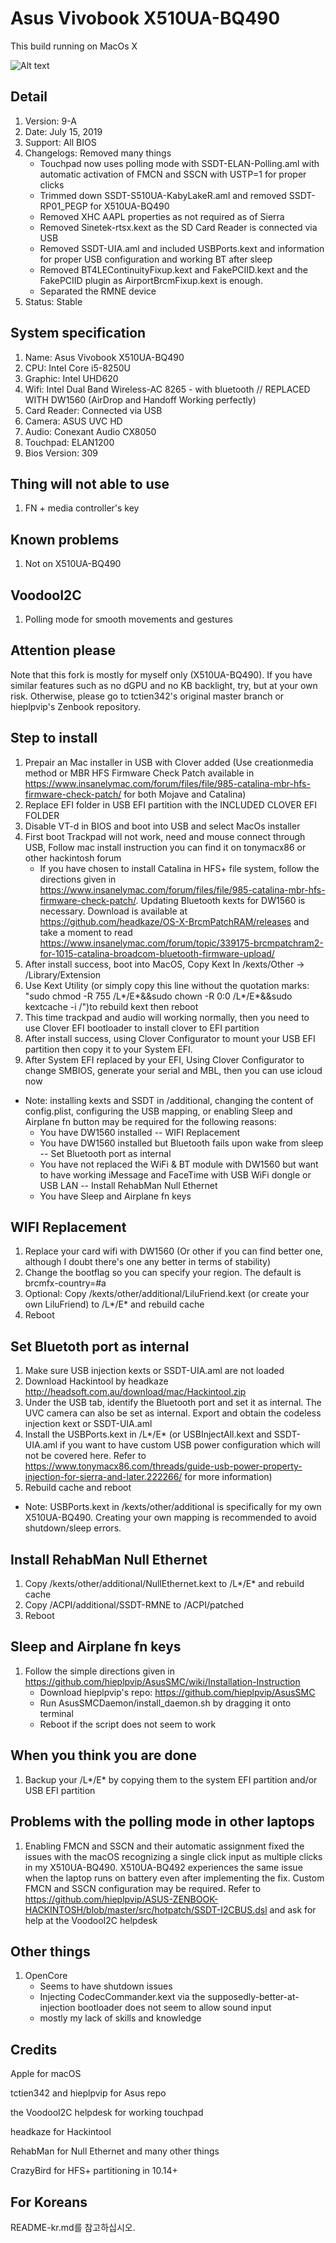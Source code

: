 # Asus Vivobook X510UA-BQ490

This build running on MacOs X

![Alt text](https://ivanov-audio.com/wp-content/uploads/2014/01/Hackintosh-Featured-Image.png)

## Detail

1. Version:    9-A
2. Date:       July 15, 2019
3. Support:    All BIOS
4. Changelogs: Removed many things
    - Touchpad now uses polling mode with SSDT-ELAN-Polling.aml with automatic activation of FMCN and SSCN with USTP=1 for proper clicks
    - Trimmed down SSDT-S510UA-KabyLakeR.aml and removed SSDT-RP01_PEGP for X510UA-BQ490 
    - Removed XHC AAPL properties as not required as of Sierra
    - Removed Sinetek-rtsx.kext as the SD Card Reader is connected via USB
    - Removed SSDT-UIA.aml and included USBPorts.kext and information for proper USB configuration and working BT after sleep
    - Removed BT4LEContinuityFixup.kext and FakePCIID.kext and the FakePCIID plugin as AirportBrcmFixup.kext is enough.
    - Separated the RMNE device
5. Status: Stable

## System specification

1. Name:           Asus Vivobook X510UA-BQ490
2. CPU:            Intel Core i5-8250U
3. Graphic:        Intel UHD620
4. Wifi:           Intel Dual Band Wireless-AC 8265 - with bluetooth // REPLACED WITH DW1560 (AirDrop and Handoff Working perfectly)
5. Card Reader:    Connected via USB
6. Camera:         ASUS UVC HD
7. Audio:          Conexant Audio CX8050
8. Touchpad:       ELAN1200
9. Bios Version:   309

## Thing will not able to use

1. FN + media controller's key

## Known problems

1.  Not on X510UA-BQ490

## VoodooI2C

1. Polling mode for smooth movements and gestures

## Attention please
Note that this fork is mostly for myself only (X510UA-BQ490). If you have similar features such as no dGPU and no KB backlight, try, but at your own risk. Otherwise, please go to tctien342's original master branch or hieplpvip's Zenbook repository.

## Step to install

1. Prepair an Mac installer in USB with Clover added (Use creationmedia method or MBR HFS Firmware Check Patch available in https://www.insanelymac.com/forum/files/file/985-catalina-mbr-hfs-firmware-check-patch/ for both Mojave and Catalina)
2. Replace EFI folder in USB EFI partition with the INCLUDED CLOVER EFI FOLDER
3. Disable VT-d in BIOS and boot into USB and select MacOs installer
4. First boot Trackpad will not work, need and mouse connect through USB, Follow mac install instruction you can find it on tonymacx86 or other hackintosh forum
    - If you have chosen to install Catalina in HFS+ file system, follow the directions given in https://www.insanelymac.com/forum/files/file/985-catalina-mbr-hfs-firmware-check-patch/. Updating Bluetooth kexts for DW1560 is necessary. Download is available at https://github.com/headkaze/OS-X-BrcmPatchRAM/releases and take a moment to read https://www.insanelymac.com/forum/topic/339175-brcmpatchram2-for-1015-catalina-broadcom-bluetooth-firmware-upload/
5. After install success, boot into MacOS, Copy Kext In /kexts/Other -> /Library/Extension
6. Use Kext Utility (or simply copy this line without the quotation marks: "sudo chmod -R 755 /L*/E*&&sudo chown -R 0:0 /L*/E*&&sudo kextcache -i /")to rebuild kext then reboot
7. This time trackpad and audio will working normally, then you need to use Clover EFI bootloader to install clover to EFI partition
8. After install success, using Clover Configurator to mount your USB EFI partition then copy it to your System EFI.
9. After System EFI replaced by your EFI, Using Clover Configurator to change SMBIOS, generate your serial and MBL, then you can use icloud now
- Note: installing kexts and SSDT in /additional, changing the content of config.plist, configuring the USB mapping, or enabling Sleep and Airplane fn button may be required for the following reasons:
    - You have DW1560 installed -- WIFI Replacement
    - You have DW1560 installed but Bluetooth fails upon wake from sleep -- Set Bluetooth port as internal
    - You have not replaced the WiFi & BT module with DW1560 but want to have working iMessage and FaceTime with USB WiFi dongle or USB LAN -- Install RehabMan Null Ethernet
    - You have Sleep and Airplane fn keys

## WIFI Replacement

1. Replace your card wifi with DW1560 (Or other if you can find better one, although I doubt there's one any better in terms of stability)
2. Change the bootflag so you can specify your region. The default is brcmfx-country=#a
3. Optional: Copy /kexts/other/additional/LiluFriend.kext (or create your own LiluFriend) to /L*/E* and rebuild cache
4. Reboot

## Set Bluetoth port as internal

1. Make sure USB injection kexts or SSDT-UIA.aml are not loaded
2. Download Hackintool by headkaze http://headsoft.com.au/download/mac/Hackintool.zip
3. Under the USB tab, identify the Bluetooth port and set it as internal. The UVC camera can also be set as internal. Export and obtain the codeless injection kext or SSDT-UIA.aml
4. Install the USBPorts.kext in /L*/E* (or USBInjectAll.kext and SSDT-UIA.aml if you want to have custom USB power configuration which will not be covered here. Refer to https://www.tonymacx86.com/threads/guide-usb-power-property-injection-for-sierra-and-later.222266/ for more information)
5. Rebuild cache and reboot
- Note: USBPorts.kext in /kexts/other/additional is specifically for my own X510UA-BQ490. Creating your own mapping is recommended to avoid shutdown/sleep errors.

## Install RehabMan Null Ethernet

1. Copy /kexts/other/additional/NullEthernet.kext to /L*/E* and rebuild cache
2. Copy /ACPI/additional/SSDT-RMNE to /ACPI/patched
3. Reboot

## Sleep and Airplane fn keys
1. Follow the simple directions given in https://github.com/hieplpvip/AsusSMC/wiki/Installation-Instruction
    - Download hieplpvip's repo: https://github.com/hieplpvip/AsusSMC
    - Run AsusSMCDaemon/install_daemon.sh by dragging it onto terminal
    - Reboot if the script does not seem to work

## When you think you are done
 
1. Backup your /L*/E* by copying them to the system EFI partition and/or USB EFI partition

## Problems with the polling mode in other laptops
1. Enabling FMCN and SSCN and their automatic assignment fixed the issues with the macOS recognizing a single click input as multiple clicks in my X510UA-BQ490. X510UA-BQ492 experiences the same issue when the laptop runs on battery even after implementing the fix. Custom FMCN and SSCN configuration may be required. Refer to https://github.com/hieplpvip/ASUS-ZENBOOK-HACKINTOSH/blob/master/src/hotpatch/SSDT-I2CBUS.dsl and ask for help at the VoodooI2C helpdesk

## Other things
1. OpenCore
    - Seems to have shutdown issues
    - Injecting CodecCommander.kext via the supposedly-better-at-injection bootloader does not seem to allow sound input
    - mostly my lack of skills and knowledge

## Credits

Apple for macOS

tctien342 and hieplpvip for Asus repo

the VoodooI2C helpdesk for working touchpad

headkaze for Hackintool

RehabMan for Null Ethernet and many other things

CrazyBird for HFS+ partitioning in 10.14+

## For Koreans
README-kr.md를 참고하십시오.
